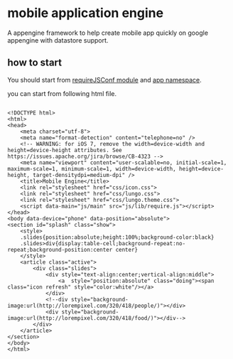 mobile application engine
=========================
A appengine framework to help create mobile app quickly on google appengine with datastore support. 

how to start
------------
You should start from <a href="module-requireJSConf.html">requireJSConf module</a> and <a href="app.html">app namespace</a>.

you can start from following html file.
<pre><code>
&lt;!DOCTYPE html&gt;
&lt;html&gt;
&lt;head&gt;
	&lt;meta charset="utf-8"&gt;
	&lt;meta name="format-detection" content="telephone=no" /&gt;
	&lt;!-- WARNING: for iOS 7, remove the width=device-width and height=device-height attributes. See https://issues.apache.org/jira/browse/CB-4323 --&gt;
	&lt;meta name="viewport" content="user-scalable=no, initial-scale=1, maximum-scale=1, minimum-scale=1, width=device-width, height=device-height, target-densitydpi=medium-dpi" /&gt;
	&lt;title&gt;Mobile Engine&lt;/title&gt;
	&lt;link rel="stylesheet" href="css/icon.css"&gt;
	&lt;link rel="stylesheet" href="css/lungo.css"&gt;
	&lt;link rel="stylesheet" href="css/lungo.theme.css"&gt;
	&lt;script data-main="js/main" src="js/lib/require.js"&gt;&lt;/script&gt;
&lt;/head&gt;
&lt;body data-device="phone" data-position="absolute"&gt;
&lt;section id="splash" class="show"&gt;
	&lt;style&gt;
	.slides{position:absolute;height:100%;background-color:black}
	.slides&gt;div{display:table-cell;background-repeat:no-repeat;background-position:center center}
	&lt;/style&gt;
	&lt;article class="active"&gt;
		&lt;div class="slides"&gt;
			&lt;div style="text-align:center;vertical-align:middle"&gt;
				&lt;a  style="position:absolute" class="doing"&gt;&lt;span class="icon refresh" style="color:white"/&gt;&lt;/a&gt;
			&lt;/div&gt;
			&lt;!--div style="background-image:url(http://lorempixel.com/320/418/people/)"&gt;&lt;/div&gt;
			&lt;div style="background-image:url(http://lorempixel.com/320/418/food/)"&gt;&lt;/div--&gt;
		&lt;/div&gt;
	&lt;/article&gt;
&lt;/section&gt;
&lt;/body&gt;
&lt;/html&gt;
</code></pre>